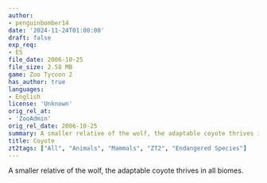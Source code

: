 ```yaml
---
author:
- penguinbomber14
date: '2024-11-24T01:00:00'
draft: false
exp_req:
- ES
file_date: 2006-10-25
file_size: 2.58 MB
game: Zoo Tycoon 2
has_author: true
languages:
- English
license: 'Unknown'
orig_rel_at: 
- 'ZooAdmin'
orig_rel_date: 2006-10-25
summary: A smaller relative of the wolf, the adaptable coyote thrives in all biomes.
title: Coyote
zt2tags: ["All", "Animals", "Mammals", "ZT2", "Endangered Species"]
---
```

A smaller relative of the wolf, the adaptable coyote thrives in all biomes.
